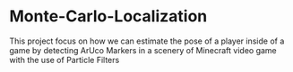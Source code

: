 # Monte-Carlo-Localization
This project focus on how we can estimate the pose of a player inside of a game by detecting ArUco Markers in a scenery of Minecraft video game with the use of Particle Filters 
